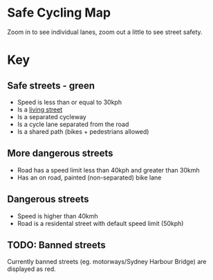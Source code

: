 Safe Cycling Map
================
Zoom in to see individual lanes, zoom out a little to see street safety.


# Key
## Safe streets - green
- Speed is less than or equal to 30kph
- Is a [living street](https://wiki.openstreetmap.org/wiki/Tag:highway%3Dliving_street)
- Is a separated cycleway
- Is a cycle lane separated from the road
- Is a shared path (bikes + pedestrians allowed)

## More dangerous streets
- Road has a speed limit less than 40kph and greater than 30kmh
- Has an on road, painted (non-separated) bike lane

## Dangerous streets
- Speed is higher than 40kmh
- Road is a residental street with default speed limit (50kph)

## TODO: Banned streets
Currently banned streets (eg. motorways/Sydney Harbour Bridge) are displayed as red.